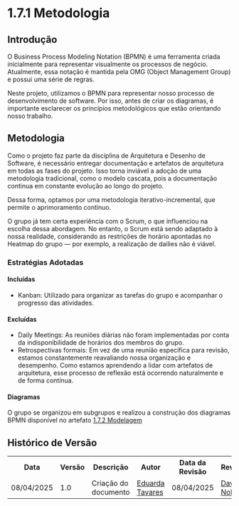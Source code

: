 # 1.7.1 Metodologia

## Introdução
O Business Process Modeling Notation (BPMN) é uma ferramenta criada inicialmente para representar visualmente os processos de negócio. Atualmente, essa notação é mantida pela OMG (Object Management Group) e possui uma série de regras.

Neste projeto, utilizamos o BPMN para representar nosso processo de desenvolvimento de software. Por isso, antes de criar os diagramas, é importante esclarecer os princípios metodológicos que estão orientando nosso trabalho.

## Metodologia
Como o projeto faz parte da disciplina de Arquitetura e Desenho de Software, é necessário entregar documentação e artefatos de arquitetura em todas as fases do projeto. Isso torna inviável a adoção de uma metodologia tradicional, como o modelo cascata, pois a documentação continua em constante evolução ao longo do projeto.

Dessa forma, optamos por uma metodologia iterativo-incremental, que permite o aprimoramento contínuo.

O grupo já tem certa experiência com o Scrum, o que influenciou na escolha dessa abordagem. No entanto, o Scrum está sendo adaptado à nossa realidade, considerando as restrições de horário apontadas no Heatmap do grupo — por exemplo, a realização de dailies não é viável.

### Estratégias Adotadas
#### Incluídas
- Kanban: Utilizado para organizar as tarefas do grupo e acompanhar o progresso das atividades.

#### Excluídas
- Daily Meetings: As reuniões diárias não foram implementadas por conta da indisponibilidade de horários dos membros do grupo.
- Retrospectivas formais: Em vez de uma reunião específica para revisão, estamos constantemente reavaliando nossa organização e desempenho. Como estamos aprendendo a lidar com artefatos de arquitetura, esse processo de reflexão está ocorrendo naturalmente e de forma contínua.

#### Diagramas
O grupo se organizou em subgrupos e realizou a construção dos diagramas BPMN disponível no artefato [ 1.7.2 Modelagem ](/Base/1.7.ModelagemBPMN/1.7.2.Modelagem.md)


## Histórico de Versão

<div align="center">
    <table>
        <tr>
            <th>Data</th>
            <th>Versão</th>
            <th>Descrição</th>
            <th>Autor</th>
            <th>Data da Revisão</th>
            <th>Revisor</th>
        </tr>
        <tr>
            <td>08/04/2025</td>
            <td>1.0</td>
            <td>Criação do documento</td>
            <td><a href="https://github.com/erteduarda">Eduarda Tavares</a></td>
            <td>08/04/2025</td>
            <td><a href="https://github.com/Jagaima">Davi Nobre</a></td>
        </tr>
    </table>
</div>